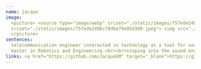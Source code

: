 ```yaml
---
name: jacque
image:
  <picture> <source type="image/webp" srcset="./static/images/757ede249bc70d6e78e85d300.webp"> <source type="image/jpeg"
  srcset="./static/images/757ede249bc70d6e78e85d300.jpeg"> <img src="./static/images/757ede249bc70d6e78e85d300.jpeg" alt="member image" class="member-img">
  </picture>
sentences:
  telecommunication engineer interested in technology as a tool for social change. Worked in IoT but lately focus in software engineering. Currently studying a
  master in Robotics and Engineering.<br><br>steping into the sound engineering world, to support the struggles in the community.
links: <a href="https://github.com/JacqueGM" target="_blank">https://github.com/JacqueGM</a>
---
```

